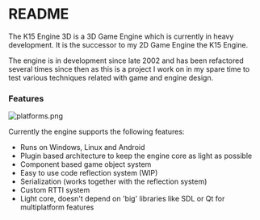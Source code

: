 # README #

The K15 Engine 3D is a 3D Game Engine which is currently in heavy development.
It is the successor to my 2D Game Engine the K15 Engine.

The engine is in development since late 2002 and has been refactored several times since then as this is a project I work on in my spare time to test various techniques related with game and engine design.

### Features ###

![platforms.png](https://bitbucket.org/repo/Kne54k/images/2476450605-platforms.png)

Currently the engine supports the following features:
* Runs on Windows, Linux and Android
* Plugin based architecture to keep the engine core as light as possible
* Component based game object system
* Easy to use code reflection system (WIP)
* Serialization (works together with the reflection system)
* Custom RTTI system
* Light core, doesn't depend on 'big' libraries like SDL or Qt for multiplatform features